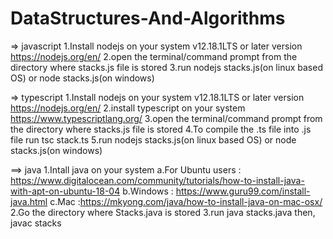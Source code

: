 # DataStructures-And-Algorithms

=> javascript
    1.Install nodejs on your system v12.18.1LTS or later version https://nodejs.org/en/
	2.open the terminal/command prompt from the directory where stacks.js file is stored
	3.run nodejs stacks.js(on linux based OS) or node stacks.js(on windows)

=> typescript
    1.Install nodejs on your system v12.18.1LTS or later version https://nodejs.org/en/
    2.install typescript on your system https://www.typescriptlang.org/
	3.open the terminal/command prompt from the directory where stacks.js file is stored
    4.To compile the .ts file into .js file run tsc stack.ts
	5.run nodejs stacks.js(on linux based OS) or node stacks.js(on windows)

==> java
    1.Intall java on your system
        a.For Ubuntu users : https://www.digitalocean.com/community/tutorials/how-to-install-java-with-apt-on-ubuntu-18-04
        b.Windows : https://www.guru99.com/install-java.html
        c.Mac :https://mkyong.com/java/how-to-install-java-on-mac-osx/ 
    2.Go the directory where Stacks.java is stored
    3.run java stacks.java 
      then,
      javac stacks
    

